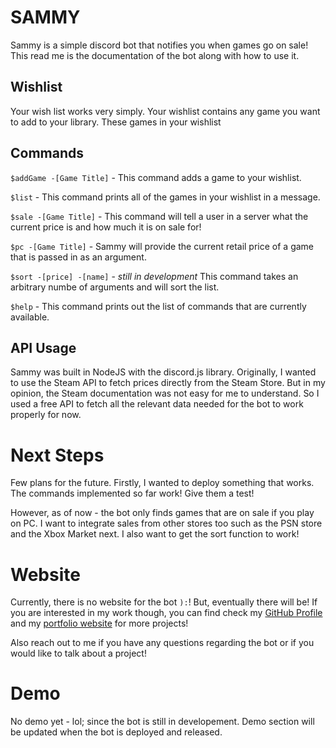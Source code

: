 # SAMMY
Sammy is a simple discord bot that notifies you when games go on sale! This read me is the documentation of the bot along with how to use it.

## Wishlist
Your wish list works very simply. Your wishlist contains any game you want to add to your library. These games in your wishlist

## Commands
`$addGame -[Game Title]` - This command adds a game to your wishlist. 

`$list` - This command prints all of the games in your wishlist in a message.

`$sale -[Game Title]` - This command will tell a user in a server what the current price is and how much it is on sale for!

`$pc -[Game Title]` - Sammy will provide the current retail price of a game that is passed in as an argument.

`$sort -[price] -[name]` - *still in development* This command takes an arbitrary numbe of arguments and will sort the list.

`$help` - This command prints out the list of commands that are currently available.

## API Usage
Sammy was built in NodeJS with the discord.js library. Originally, I wanted to use the Steam API to fetch prices directly from the Steam Store. But in my opinion, the Steam documentation was not easy for me to understand. So I used a free API to fetch all the relevant data needed for the bot to work properly for now. 

# Next Steps
Few plans for the future. Firstly, I wanted to deploy something that works. The commands implemented so far work! Give them a test!

However, as of now - the bot only finds games that are on sale if you play on PC. I want to integrate sales from other stores too such as the PSN store and the Xbox Market next. I also want to get the sort function to work!

# Website
Currently, there is no website for the bot `):`! But, eventually there will be! If you are interested in my work though, you can find check my [GitHub Profile](https://github.com/zavierand) and my [portfolio website](zavierand.github.io/portfolio-website) for more projects!

Also reach out to me if you have any questions regarding the bot or if you would like to talk about a project!

# Demo
No demo yet - lol; since the bot is still in developement. Demo section will be updated when the bot is deployed and released.